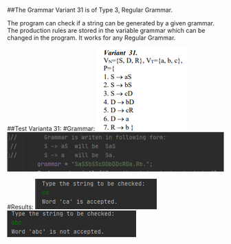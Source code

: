 ##The Grammar Variant 31 is of Type 3, Regular Grammar.

The program can check if a string can be generated by a given grammar.
The production rules are stored in the variable grammar which can be changed in the program.
It works for any Regular Grammar.

##Test Varianta 31:
  #Grammar:
  ![](https://github.com/Victor0120/LFPC/blob/master/lab1/screens/screen1.png)
  ![](https://github.com/Victor0120/LFPC/blob/master/lab1/screens/screen2.png)
 
 #Results:
 ![](https://github.com/Victor0120/LFPC/blob/master/lab1/screens/screen3.png)
 ![](https://github.com/Victor0120/LFPC/blob/master/lab1/screens/screen4.png)

